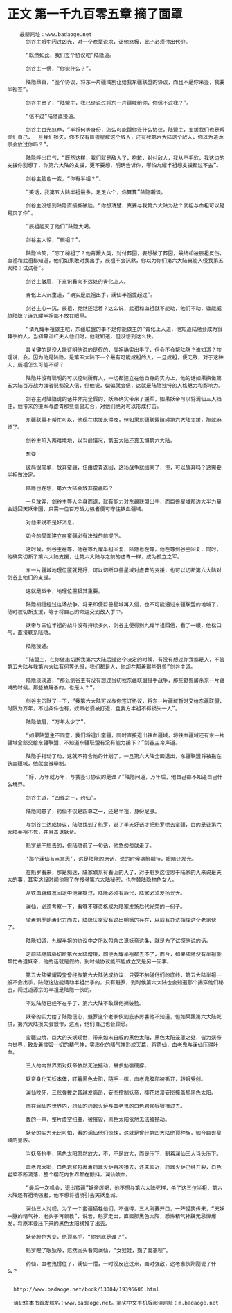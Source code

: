 # 正文 第一千九百零五章 摘了面罩
        最新网址：www.badaoge.net
          剑谷主眼中闪过凶光，对一个晚辈说求，让他怒极，此子必须付出代价。
      
          “既然如此，我们签个协议吧”陆隐道。
      
          剑谷主一愣，“你说什么？”。
      
          陆隐昂首，“签个协议，将东一片疆域割让给我东疆联盟的协议，而且不是你来签，我要半祖签”。
      
          剑谷主怒了，“陆盟主，我已经说过将东一片疆域给你，你信不过我？”。
      
          “信不过”陆隐直接道。
      
          剑谷主目光怒睁，“半祖何等身份，怎么可能跟你签什么协议，陆盟主，支援我们也是帮你们自己，一旦我们损失，你不仅有巨兽星域这个敌人，还有我第六大陆这个敌人，你以为道源宗会放过你吗？”。
      
          陆隐呼出口气，“既然这样，我们就是敌人了，抱歉，对付敌人，我从不手软，我这边的支援你别想了，你第六大陆的支援，更不要想，明确告诉你，哪怕九耀半祖想支援都过不去”。
      
          剑谷主脸色一变，“你有半祖？”。
      
          “笑话，我第五大陆半祖最多，足足六个，你算算”陆隐嘲讽。
      
          剑谷主没想到陆隐直接撕破脸，“你想清楚，真要与我第六大陆为敌？武祖与血祖可以轻易灭了你”。
      
          “辰祖能灭了他们”陆隐大喝。
      
          剑谷主大惊，“辰祖？”。
      
          陆隐冷笑，“忘了秘祖了？他背叛人类，对付葬园，妄想破了葬园，最终却被辰祖反伤，血祖和武祖都知道，他们如果敢对我出手，辰祖不会沉默，你以为你们第六大陆真能入侵我第五大陆？试试看”。
      
          剑谷主皱眉，下意识看向不远处的青化上人。
      
          青化上人沉重道，“确实是辰祖出手，澜仙半祖提起过”。
      
          剑谷主心一沉，辰祖，竟然还活着？这么说，武祖和血祖就不能动，他们不动，谁能威胁陆隐？连九耀半祖都不放在眼里。
      
          “请九耀半祖做主吧，东疆联盟的事不是你能做主的”青化上人道，他知道陆隐会成为很棘手的人，当初算计红夫人他们时，他就知道，但没想到这么快。
      
          最关键的是没人能证明他说的是假的，辰祖确实出手了，但会不会帮陆隐？谁知道？按理说，会，因为他是陆隐，是第五大陆下一个最有可能成祖的人，一旦成祖，便无敌，对于这种人，辰祖怎么可能不帮？
      
          陆隐并没有聪明的可以控制所有人，一切都建立在他自身的实力上，他的话如果换做第五大陆百万战力强者说都没人信，但他说，偏偏就会信，这就是陆隐独特的人格魅力和影响力。
      
          剑谷主对陆隐说的话并非完全假的，妖帝确实带来了援军，如果妖帝可以将澜仙三人挡住，他带来的援军与虚青那些巨兽汇合，对他们绝对可以形成打击。
      
          东疆联盟不帮忙可以，他现在求援来得及，但如果东疆联盟阻碍第六大陆支援，那就麻烦了。
      
          剑谷主陷入两难境地，以当前情况，第五大陆还真无惧第六大陆。
      
          想要
      
          破局很简单，放弃蛮疆，任由虚青返回，这场战争就结束了，但，可以放弃吗？这需要半祖做决定。
      
          陆隐也在想，第六大陆会放弃蛮疆吗？
      
          一旦放弃，剑谷主等人全身而退，就有能力对东疆联盟出手，而巨兽星域那边大半力量会退回天妖帝国，只需一位百万战力强者便可守住铁血疆域。
      
          对他来说不是好消息。
      
          如今的局面建立在蛮疆必有决战的前提下。
      
          这时候，剑谷主在等，他在等九耀半祖回复，陆隐也在等，他在等剑谷主回复，同时，他确实切断了第六大陆支援，让第六大陆与之前的虚青一样，成为孤立之军。
      
          东一片疆域地理位置就是好，可以切断巨兽星域对虚青的支援，也可以切断第六大陆对剑谷主他们的支援。
      
          这就是战争，地理位置极其重要。
      
          陆隐相信经过这场战争，将来即便巨兽星域再入侵，也不可能通过东疆联盟的地域了，随时被切断支援，等于将自己的命运交到敌人手中。
      
          妖帝与三位半祖的战斗没有持续多久，剑谷主便得到九耀半祖回信，看了一眼，他松口气，直接联系陆隐。
      
          陆隐接通。
      
          “陆盟主，在你做出切断我第六大陆后援这个决定的时候，有没有想过你我都是人，不管第五大陆与我第六大陆有何等仇恨，我们都是人，你却在帮着那些野兽”剑谷主道。
      
          陆隐淡淡道，“那么剑谷主有没有想过当初我东疆联盟接手战争，那些野兽屠杀东一片疆域的时候，那些被屠杀的，也是人？”。
      
          剑谷主沉默了一下，“我第六大陆可以与你签订协议，将东一片疆域暂时交给东疆联盟，时限为万年，不过条件也有，妖帝必须被打退，且我方半祖不得损失一人”。
      
          陆隐皱眉，“万年太少了”。
      
          “如果陆盟主不同意，我们将退出蛮疆，同时直接退出铁血疆域，将铁血疆域还有东一片疆域全部交给东疆联盟，不知道东疆联盟有没有能力接下？”剑谷主冷声道。
      
          陆隐手指动了动，这就不符合他的计划了，一旦第六大陆全面退出，东疆联盟将被拖在铁血疆域，他就会被牵制。
      
          “好，万年就万年，与我签订协议的是谁？”陆隐问道，万年后，他自己都不知道自己什么境界。
      
          剑谷主道，“四尊之一，药仙”。
      
          陆隐同意了，药仙不仅是四尊之一，还是半祖，身份足够。
      
          与剑谷主达成协议，陆隐找到了魁罗，说了半天好话才把魁罗哄去蛮疆，目的是让第六大陆半祖不死，并且击退妖帝。
      
          魁罗是不想去的，但陆隐说了一句话，他急匆匆就走了。
      
          ‘那个澜仙有点意思’，这是陆隐的原话，说的时候满脸期待，眼睛还发光。
      
          在魁罗看来，那是痴迷，陆家嫡系有看上的人了，对于魁罗这位忠于陆家的人来说是天大的事，其实这段时间他除了在搜寻第六大陆秘密，也在替陆隐物色女人。
      
          从铁血疆域返回途中他就提过，陆隐必须有后代，陆家必须发扬光大。
      
          澜仙，必须考察一下，看够不够资格成为陆家发扬后代光荣的一份子。
      
          望着魁罗朝着北方而去，陆隐庆幸没有说出明嫣的存在，以后有办法指挥这个老家伙了。
      
          陆隐知道，九耀半祖的协议中之所以包含击退妖帝这条，就是为了试探他说的话。
      
          之前陆隐威胁切断第六大陆增援，即便九耀半祖都去不了，而今，如果陆隐没有半祖能帮忙击退妖帝，他的话就是假的，到时候协议能不能成立又是另一回事。
      
          第五大陆荣耀殿堂曾经与第六大陆达成协议，只要不触碰他们的底线，第五大陆半祖一般不会出手，陆隐这边能请动半祖出手的，只有魁罗，到时候第六大陆也会知道那个揭穿他们秘密，闯过道源宗的半祖是陆隐一伙的。
      
          不过陆隐已经不在乎了，第六大陆不敢跟他撕破脸。
      
          妖帝的实力给了陆隐信心，魁罗这个老家伙到底多厉害他不知道，但如果跟第六大陆死拼，第六大陆损失会很惨，这点，他们自己也会顾忌。
      
          蛮疆边境，巨大的天妖现世，带来如末日般的黑色太阳，黑色太阳笼罩之处，皆为妖帝内世界，散发着摧毁一切的精气神，实质化的精气神形成天幕，将药仙，血老鬼与澜仙压得吐血。
      
          三人的内世界面对妖帝依然无法撼动，最多勉强硬撑。
      
          妖帝身化天妖本体，盯着黑色太阳，随手一挥，血老鬼腹部被撕开，转眼受创。
      
          澜仙咬牙，三弦弹拨之音越发高昂，妄图控制妖帝，樱花烂漫妄图掩盖那黑色太阳。
      
          而在澜仙内世界内，药仙的药鼎火炉与血老鬼的白色岩浆狠狠撞过去。
      
          轰的一声，整片虚空扭曲，被摧毁，黑色太阳依然无法被撼动。
      
          妖帝的实力无比可怕，看的澜仙他们惊悚，这就是曾经第四大陆绝顶种族，如今巨兽星域的皇族。
      
          当妖帝抬手，黑色太阳忽然放大，不，不是放大，而是压下，朝着澜仙三人当头压下。
      
          血老鬼大喝，白色岩浆包裹着药鼎火炉再次撞去，还未临近，药鼎火炉已经开裂，白色岩浆不断滴落，整个樱花内世界都在颤抖，澜仙咳血。
      
          “最后一次机会，退出蛮疆”妖帝厉喝，他不想与第六大陆死拼，杀了这三位半祖，第六大陆还有祖境强者，他不想将祖境引去天妖皇城。
      
          澜仙三人对视，为了一个蛮疆牺牲他们，不值得，三人刚要开口，一阵怪笑传来，“天妖一脉的精气神，老头子再领教”，说着，魁罗走出，直面那黑色太阳，恐怖精气神肆无忌惮爆发，将原本要压下来的黑色太阳横推了出去。
      
          妖帝脸色大变，绝顶高手，“你到底是谁？”。
      
          魁罗瞪了眼妖帝，忽然回头看向澜仙，“女娃娃，摘了面罩呗”。
      
          药仙，血老鬼愣住了，澜仙一懵，一时没反应过来，面对强敌，这老家伙刚刚说了什么？
      
      
      http://www.badaoge.net/book/13084/19396606.html
      
      请记住本书首发域名：www.badaoge.net。笔尖中文手机版阅读网址：m.badaoge.net